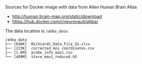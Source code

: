 Sources for Docker image with data from Allen Human Brain Atlas

* http://human.brain-map.org/static/download
* https://hub.docker.com/r/neurovault/ahba/

The data location is `/ahba_data`.
```
/ahba_data
├── [640K]  Richiardi_Data_File_S2.xlsx
├── [223K]  corrected_mni_coordinates.csv
├── [1.6M]  probe_info_max1.csv
└── [489M]  store_max1_reduced.h5
```

